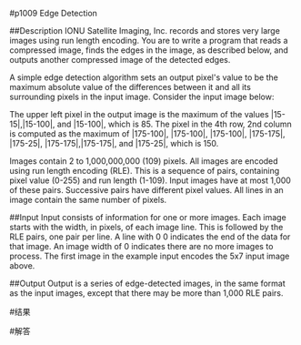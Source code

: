 
#p1009
Edge Detection

##Description
IONU Satellite Imaging, Inc. records and stores very large images using run  length encoding. You are to write a program that reads a compressed image, finds the edges in the image, as described below, and outputs another compressed image of the detected edges.

A simple edge detection algorithm sets an output pixel's value to be the maximum absolute value of the differences between it and all its surrounding pixels in the input image. Consider the input image below:

The upper left pixel in the output image is the maximum of the values |15-15|,|15-100|, and |15-100|, which is 85. The pixel in the 4th row, 2nd column is computed as the maximum of |175-100|, |175-100|, |175-100|, |175-175|, |175-25|, |175-175|,|175-175|, and |175-25|, which is 150.

Images contain 2 to 1,000,000,000 (109) pixels. All images are encoded using run length encoding (RLE). This is a sequence of pairs, containing pixel value (0-255) and run length (1-109). Input images have at most 1,000 of these pairs. Successive pairs have different pixel values. All lines in an image contain the same number of pixels.



##Input
Input consists of information for one or more images. Each image starts with the width, in pixels, of each image line. This is followed by the RLE pairs, one pair per line. A line with 0 0 indicates the end of the data for that image. An image width of 0 indicates there are no more images to process. The first image in the example input encodes the 5x7 input image above.



##Output
Output is a series of edge-detected images, in the same format as the input images, except that there may be more than 1,000 RLE pairs.




#结果



#解答



